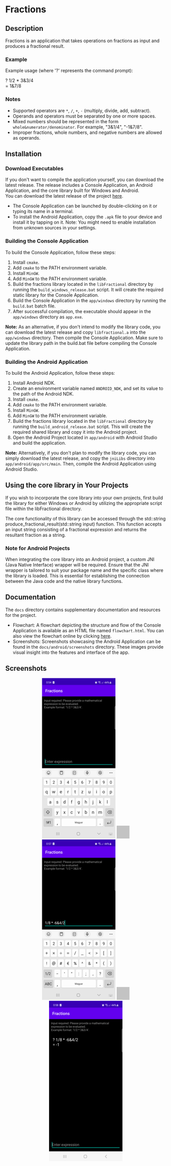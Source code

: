 # Fractions

## Description
Fractions is an application that takes operations on fractions as input and produces a fractional result. 

### Example
Example usage (where '?' represents the command prompt):

? 1/2 * 3&3/4  
= 1&7/8

### Notes
- Supported operators are `*`, `/`, `+`, `-` (multiply, divide, add, subtract).
- Operands and operators must be separated by one or more spaces.
- Mixed numbers should be represented in the form `whole&numerator/denominator`. For example, "3&1/4", "-1&7/8".
- Improper fractions, whole numbers, and negative numbers are allowed as operands.

## Installation

### Download Executables
If you don't want to compile the application yourself, you can download the latest release. The release includes a Console Application, an Android Application, and the core library built for Windows and Android.  
You can download the latest release of the project [here](https://github.com/bodaiboka/fractions/releases/latest).

- The Console Application can be launched by double-clicking on it or typing its name in a terminal.
- To install the Android Application, copy the `.apk` file to your device and install it by tapping on it. Note: You might need to enable installation from unknown sources in your settings.

### Building the Console Application
To build the Console Application, follow these steps:
1. Install `cmake`.
2. Add `cmake` to the PATH environment variable.
3. Install `MinGW`.
4. Add `MinGW` to the PATH environment variable.
5. Build the fractions library located in the `libFractional` directory by running the `build_windows_release.bat` script. It will create the required static library for the Console Application.
6. Build the Console Application in the `app/windows` directory by running the `build.bat` batch file.
7. After successful compilation, the executable should appear in the `app/windows` directory as `app.exe`.  

__Note:__ As an alternative, if you don't intend to modify the library code, you can download the latest release and copy `libfractional.a` into the `app/windows` directory. Then compile the Console Application. Make sure to update the library path in the build.bat file before compiling the Console Application.

### Building the Android Application
To build the Android Application, follow these steps:
1. Install Android NDK.
2. Create an environment variable named `ANDROID_NDK`, and set its value to the path of the Android NDK.
3. Install `cmake`.
4. Add `cmake` to the PATH environment variable.
5. Install `MinGW`.
6. Add `MinGW` to the PATH environment variable.
7. Build the fractions library located in the `libFractional` directory by running the `build_android_release.bat` script. This will create the required shared library and copy it into the Android project.
8. Open the Android Project located in `app/android` with Android Studio and build the application.

__Note:__ Alternatively, if you don't plan to modify the library code, you can simply download the latest release, and copy the `jniLibs` directory into `app/android/app/src/main`. Then, compile the Android Application using Android Studio.

## Using the core library in Your Projects
If you wish to incorporate the core library into your own projects, first build the library for either Windows or Android by utilizing the appropriate script file within the libFractional directory.

The core functionality of this library can be accessed through the std::string produce_fractional_result(std::string input) function. This function accepts an input string consisting of a fractional expression and returns the resultant fraction as a string.

### Note for Android Projects
When integrating the core library into an Android project, a custom JNI (Java Native Interface) wrapper will be required. Ensure that the JNI wrapper is tailored to suit your package name and the specific class where the library is loaded. This is essential for establishing the connection between the Java code and the native library functions.

## Documentation

The `docs` directory contains supplementary documentation and resources for the project.
- Flowchart: A flowchart depicting the structure and flow of the Console Application is available as an HTML file named `flowchart.html`. You can also view the flowchart online by clicking [here](https://bodaiboka.github.io/fractions/flowchart.html).
- Screenshots: Screenshots showcasing the Android Application can be found in the `docs/android/screenshots` directory. These images provide visual insight into the features and interface of the app.

## Screenshots
<p align="center">
<img src="./docs/android/screenshots/enter_expression_1.png" alt="Screenshot of the app" height="500"/>
<img src="data:image/png;base64,iVBORw0KGgoAAAANSUhEUgAAAAEAAAABCAYAAAAfFcSJAAAAAXNSR0IArs4c6QAAAARnQU1BAACxjwv8YQUAAAAJcEhZcwAADsQAAA7EAZUrDhsAAAANSURBVBhXYzh8+PB/AAffA0nNPuCLAAAAAElFTkSuQmCC" width="40"/>
<img src="./docs/android/screenshots/enter_expression_2.png" alt="Screenshot of the app" height="500"/>
<img src="data:image/png;base64,iVBORw0KGgoAAAANSUhEUgAAAAEAAAABCAYAAAAfFcSJAAAAAXNSR0IArs4c6QAAAARnQU1BAACxjwv8YQUAAAAJcEhZcwAADsQAAA7EAZUrDhsAAAANSURBVBhXYzh8+PB/AAffA0nNPuCLAAAAAElFTkSuQmCC" width="40"/>
<img src="./docs/android/screenshots/enter_expression_3.png" alt="Screenshot of the app" height="500"/>
</p>


